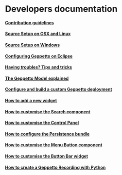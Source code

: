 Developers documentation
========================

#### [Contribution guidelines](./contribute.html)


#### [Source Setup on OSX and Linux](./osxlinuxsetup.html)
#### [Source Setup on Windows](./windowssetup.html)
#### [Configuring Geppetto on Eclipse](./eclipsesetup.html)
#### [Having troubles? Tips and tricks](./devtips.html)


#### [The Geppetto Model explained](./geppettomodel.html)
#### [Configure and build a custom Geppetto deployment](./build.html)
#### [How to add a new widget](./widgets.html)
#### [How to customise the Search component](./spotlightcustom.html)
#### [How to customise the Control Panel](./controlpanelcustom.html)
#### [How to configure the Persistence bundle](./persistence.html)
#### [How to customise the Menu Button component](./menubutton.html)
#### [How to customise the Button Bar widget](./bubarW.html)

#### [How to create a Geppetto Recording with Python](./recordingandreplaying.html)

